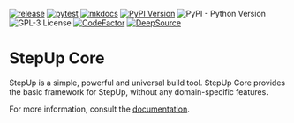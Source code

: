 [![release](https://github.com/reproducible-reporting/stepup-core/actions/workflows/release.yaml/badge.svg)](https://github.com/reproducible-reporting/stepup-core/actions/workflows/release.yaml)
[![pytest](https://github.com/reproducible-reporting/stepup-core/actions/workflows/pytest.yaml/badge.svg)](https://github.com/reproducible-reporting/stepup-core/actions/workflows/pytest.yaml)
[![mkdocs](https://github.com/reproducible-reporting/stepup-core/actions/workflows/mkdocs.yaml/badge.svg)](https://github.com/reproducible-reporting/stepup-core/actions/workflows/mkdocs.yaml)
[![PyPI Version](https://img.shields.io/pypi/v/stepup)](https://pypi.org/project/stepup/)
![PyPI - Python Version](https://img.shields.io/pypi/pyversions/stepup)
![GPL-3 License](https://img.shields.io/github/license/reproducible-reporting/stepup-core)
[![CodeFactor](https://www.codefactor.io/repository/github/reproducible-reporting/stepup-core/badge)](https://www.codefactor.io/repository/github/reproducible-reporting/stepup-core)
[![DeepSource](https://app.deepsource.com/gh/reproducible-reporting/stepup-core.svg/?label=active+issues&show_trend=true&token=d3ZpZMlD6DRcnEZUOvYwGyPs)](https://app.deepsource.com/gh/reproducible-reporting/stepup-core/)


# StepUp Core

StepUp is a simple, powerful and universal build tool.
StepUp Core provides the basic framework for StepUp, without any domain-specific features.

For more information, consult the [documentation](http://reproducible-reporting.github.io/stepup-core).
